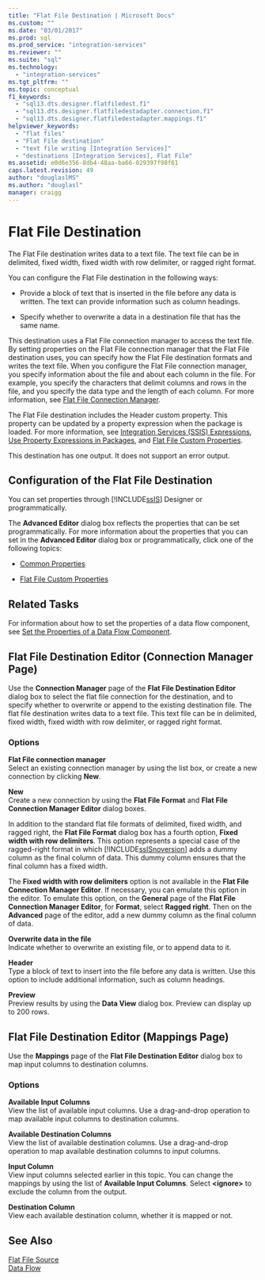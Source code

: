 ```yaml
---
title: "Flat File Destination | Microsoft Docs"
ms.custom: ""
ms.date: "03/01/2017"
ms.prod: sql
ms.prod_service: "integration-services"
ms.reviewer: ""
ms.suite: "sql"
ms.technology: 
  - "integration-services"
ms.tgt_pltfrm: ""
ms.topic: conceptual
f1_keywords: 
  - "sql13.dts.designer.flatfiledest.f1"
  - "sql13.dts.designer.flatfiledestadapter.connection.f1"
  - "sql13.dts.designer.flatfiledestadapter.mappings.f1"
helpviewer_keywords: 
  - "flat files"
  - "Flat File destination"
  - "text file writing [Integration Services]"
  - "destinations [Integration Services], Flat File"
ms.assetid: e0d6e356-8db4-48aa-ba66-029397f98f61
caps.latest.revision: 49
author: "douglaslMS"
ms.author: "douglasl"
manager: craigg
---
```

# Flat File Destination
  The Flat File destination writes data to a text file. The text file can be in delimited, fixed width, fixed width with row delimiter, or ragged right format.  
  
 You can configure the Flat File destination in the following ways:  
  
-   Provide a block of text that is inserted in the file before any data is written. The text can provide information such as column headings.  
  
-   Specify whether to overwrite a data in a destination file that has the same name.  
  
 This destination uses a Flat File connection manager to access the text file. By setting properties on the Flat File connection manager that the Flat File destination uses, you can specify how the Flat File destination formats and writes the text file. When you configure the Flat File connection manager, you specify information about the file and about each column in the file. For example, you specify the characters that delimit columns and rows in the file, and you specify the data type and the length of each column. For more information, see [Flat File Connection Manager](../../integration-services/connection-manager/flat-file-connection-manager.md).  
  
 The Flat File destination includes the Header custom property. This property can be updated by a property expression when the package is loaded. For more information, see [Integration Services &#40;SSIS&#41; Expressions](../../integration-services/expressions/integration-services-ssis-expressions.md), [Use Property Expressions in Packages](../../integration-services/expressions/use-property-expressions-in-packages.md), and [Flat File Custom Properties](../../integration-services/data-flow/flat-file-custom-properties.md).  
  
 This destination has one output. It does not support an error output.  
  
## Configuration of the Flat File Destination  
 You can set properties through [!INCLUDE[ssIS](../../includes/ssis-md.md)] Designer or programmatically.  
  
 The **Advanced Editor** dialog box reflects the properties that can be set programmatically. For more information about the properties that you can set in the **Advanced Editor** dialog box or programmatically, click one of the following topics:  
  
-   [Common Properties](http://msdn.microsoft.com/library/51973502-5cc6-4125-9fce-e60fa1b7b796)  
  
-   [Flat File Custom Properties](../../integration-services/data-flow/flat-file-custom-properties.md)  
  
## Related Tasks  
 For information about how to set the properties of a data flow component, see [Set the Properties of a Data Flow Component](../../integration-services/data-flow/set-the-properties-of-a-data-flow-component.md).  
  
## Flat File Destination Editor (Connection Manager Page)
  Use the **Connection Manager** page of the **Flat File Destination Editor** dialog box to select the flat file connection for the destination, and to specify whether to overwrite or append to the existing destination file. The flat file destination writes data to a text file. This text file can be in delimited, fixed width, fixed width with row delimiter, or ragged right format.  
  
### Options  
 **Flat File connection manager**  
 Select an existing connection manager by using the list box, or create a new connection by clicking **New**.  
  
 **New**  
 Create a new connection by using the **Flat File Format** and **Flat File Connection Manager Editor** dialog boxes.  
  
 In addition to the standard flat file formats of delimited, fixed width, and ragged right, the **Flat File Format** dialog box has a fourth option, **Fixed width with row delimiters**. This option represents a special case of the ragged-right format in which [!INCLUDE[ssISnoversion](../../includes/ssisnoversion-md.md)] adds a dummy column as the final column of data. This dummy column ensures that the final column has a fixed width.  
  
 The **Fixed width with row delimiters** option is not available in the **Flat File Connection Manager Editor**. If necessary, you can emulate this option in the editor. To emulate this option, on the **General** page of the **Flat File Connection Manager Editor**, for **Format**, select **Ragged right**. Then on the **Advanced** page of the editor, add a new dummy column as the final column of data.  
  
 **Overwrite data in the file**  
 Indicate whether to overwrite an existing file, or to append data to it.  
  
 **Header**  
 Type a block of text to insert into the file before any data is written. Use this option to include additional information, such as column headings.  
  
 **Preview**  
 Preview results by using the **Data View** dialog box. Preview can display up to 200 rows.  
  
## Flat File Destination Editor (Mappings Page)
  Use the **Mappings** page of the **Flat File Destination Editor** dialog box to map input columns to destination columns.  
  
### Options  
 **Available Input Columns**  
 View the list of available input columns. Use a drag-and-drop operation to map available input columns to destination columns.  
  
 **Available Destination Columns**  
 View the list of available destination columns. Use a drag-and-drop operation to map available destination columns to input columns.  
  
 **Input Column**  
 View input columns selected earlier in this topic. You can change the mappings by using the list of **Available Input Columns**. Select **\<ignore>** to exclude the column from the output.  
  
 **Destination Column**  
 View each available destination column, whether it is mapped or not.  
  
## See Also  
 [Flat File Source](../../integration-services/data-flow/flat-file-source.md)   
 [Data Flow](../../integration-services/data-flow/data-flow.md)  
  
  
